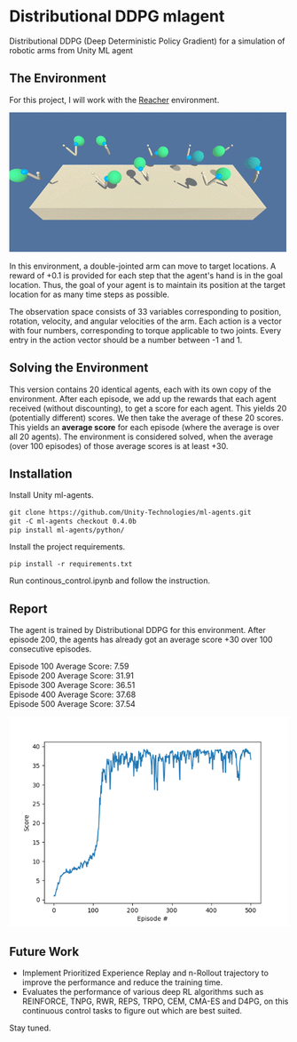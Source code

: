 # Distributional DDPG mlagent
Distributional DDPG (Deep Deterministic Policy Gradient) for a simulation of robotic arms from Unity ML agent

## The Environment
For this project, I will work with the [Reacher](https://github.com/Unity-Technologies/ml-agents/blob/master/docs/Learning-Environment-Examples.md#reacher) environment.

![reacher demo](/assets/reacher.gif)

In this environment, a double-jointed arm can move to target locations. A reward of +0.1 is provided for each step that the agent's hand is in the goal location. Thus, the goal of your agent is to maintain its position at the target location for as many time steps as possible.

The observation space consists of 33 variables corresponding to position, rotation, velocity, and angular velocities of the arm. Each action is a vector with four numbers, corresponding to torque applicable to two joints. Every entry in the action vector should be a number between -1 and 1.

## Solving the Environment

This version contains 20 identical agents, each with its own copy of the environment. After each episode, we add up the rewards that each agent received (without discounting), to get a score for each agent. This yields 20 (potentially different) scores. We then take the average of these 20 scores. This yields an **average score** for each episode (where the average is over all 20 agents). The environment is considered solved, when the average (over 100 episodes) of those average scores is at least +30.

## Installation

Install Unity ml-agents.
```
git clone https://github.com/Unity-Technologies/ml-agents.git
git -C ml-agents checkout 0.4.0b
pip install ml-agents/python/
```
Install the project requirements.
```
pip install -r requirements.txt
```
Run continous_control.ipynb and follow the instruction.

## Report

The agent is trained by Distributional DDPG for this environment. After episode 200, the agents has already got an average score +30 over 100 consecutive episodes.

Episode 100	Average Score: 7.59\
Episode 200	Average Score: 31.91\
Episode 300	Average Score: 36.51\
Episode 400	Average Score: 37.68\
Episode 500	Average Score: 37.54

![report](/assets/report.png)

## Future Work

- Implement Prioritized Experience Replay and n-Rollout trajectory to improve the performance and reduce the training time.
- Evaluates the performance of various deep RL algorithms such as REINFORCE, TNPG, RWR, REPS, TRPO, CEM, CMA-ES and D4PG, on this continuous control tasks to figure out which are best suited.

Stay tuned.
